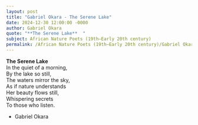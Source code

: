 ```yaml
---
layout: post
title: "Gabriel Okara - The Serene Lake"
date: 2024-12-30 12:00:00 -0000
author: Gabriel Okara
quote: "**The Serene Lake**  "
subject: African Nature Poets (19th–Early 20th century)
permalink: /African Nature Poets (19th–Early 20th century)/Gabriel Okara/Gabriel Okara - The Serene Lake
---
```


**The Serene Lake**  
In the quiet of a morning,  
By the lake so still,  
The waters mirror the sky,  
As if nature understands  
Her beauty flows still,  
Whispering secrets  
To those who listen.


- Gabriel Okara
